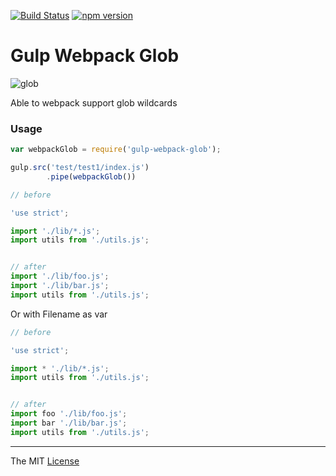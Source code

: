 [![Build Status](https://travis-ci.org/webcaetano/gulp-webpack-glob.svg?branch=master)](https://travis-ci.org/webcaetano/gulp-webpack-glob) [![npm version](https://badge.fury.io/js/gulp-webpack-glob.svg)](http://badge.fury.io/js/gulp-webpack-glob)

# Gulp Webpack Glob

![glob](https://raw.githubusercontent.com/isaacs/node-glob/master/oh-my-glob.gif)

Able to webpack support glob wildcards

### Usage
```javascript
var webpackGlob = require('gulp-webpack-glob');

gulp.src('test/test1/index.js')
		.pipe(webpackGlob())

// before

'use strict';

import './lib/*.js';
import utils from './utils.js';


// after
import './lib/foo.js';
import './lib/bar.js';
import utils from './utils.js';

```

Or with Filename as var

```javascript
// before

'use strict';

import * './lib/*.js';
import utils from './utils.js';


// after
import foo './lib/foo.js';
import bar './lib/bar.js';
import utils from './utils.js';
```

---------------------------------

The MIT [License](https://raw.githubusercontent.com/webcaetano/gulp-webpack-glob/master/LICENSE.md)
